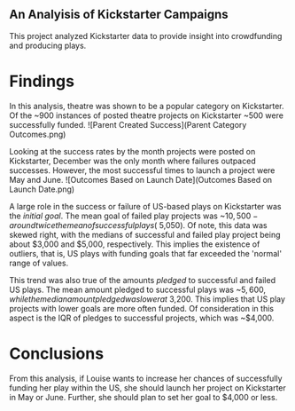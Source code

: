 ## An Analyisis of Kickstarter Campaigns
This project analyzed Kickstarter data to provide insight into crowdfunding and producing plays.

# Findings
In this analysis, theatre was shown to be a popular category on Kickstarter. Of the ~900 instances of posted theatre projects on Kickstarter ~500 were successfully funded.
![Parent Created Success](Parent Category Outcomes.png)

Looking at the success rates by the month projects were posted on Kickstarter, December was the only month where failures outpaced successes. However, the most successful times to launch a project were May and June.
![Outcomes Based on Launch Date](Outcomes Based on Launch Date.png)

A large role in the success or failure of US-based plays on Kickstarter was the *initial goal*. The mean goal of failed play projects was ~$10,500 - around twice the mean of successful plays (~$5,050). Of note, this data was skewed right, with the medians of successful and failed play project being about $3,000 and $5,000, respectively. This implies the existence of outliers, that is, US plays with funding goals that far exceeded the 'normal' range of values. 

This trend was also true of the amounts *pledged* to successful and failed US plays. The mean amount pledged to successful plays was ~$5,600, while the median amount pledged was lower at ~$3,200. This implies that US play projects with lower goals are more often funded. Of consideration in this aspect is the IQR of pledges to successful projects, which was ~$4,000.

# Conclusions
From this analysis, if Louise wants to increase her chances of successfully funding her play within the US, she should launch her project on Kickstarter in May or June. Further, she should plan to set her goal to $4,000 or less. 

